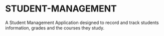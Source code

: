 # STUDENT-MANAGEMENT
A Student Management Application designed to record and track students information, grades and the courses they study.
